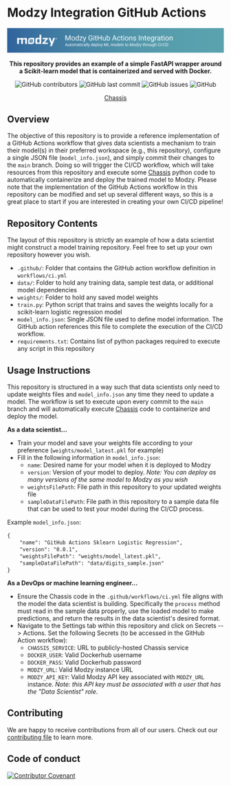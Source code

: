 # Modzy Integration GitHub Actions

![Modzy Logo](./imgs/github-action-image.png)

<div align="center">

**This repository provides an example of a simple FastAPI wrapper around a Scikit-learn model that is containerized and served with Docker.**

![GitHub contributors](https://img.shields.io/github/contributors/modzy/github-workflow-model-deployment?logo=GitHub&style=flat)
![GitHub last commit](https://img.shields.io/github/last-commit/modzy/github-workflow-model-deployment?logo=GitHub&style=flat)
![GitHub issues](https://img.shields.io/github/issues-raw/modzy/github-workflow-model-deployment?logo=github&style=flat)
![GitHub](https://img.shields.io/github/license/modzy/github-workflow-model-deployment?logo=apache&style=flat)

[Chassis](<https://github.com/modzy/chassis>)
</div>

## Overview

The objective of this repository is to provide a reference implementation of a GitHub Actions workflow that gives data scientists a mechanism to train their model(s) in their preferred workspace (e.g., this repository), configure a single JSON file (`model_info.json`), and simply commit their changes to the `main` branch. Doing so will trigger the CI/CD workflow, which will take resources from this repository and execute some [Chassis](https://chassis.ml) python code to automatically containerize and deploy the trained model to Modzy. Please note that the implementation of the GitHub Actions workflow in this repository can be modified and set up several different ways, so this is a great place to start if you are interested in creating your own CI/CD pipeline!

## Repository Contents

The layout of this repository is strictly an example of how a data scientist might construct a model training repository. Feel free to set up your own repository however you wish.

* `.github/`: Folder that contains the GitHub action workflow definition in `workflows/ci.yml`
* `data/`: Folder to hold any training data, sample test data, or additional model dependencies
* `weights/`: Folder to hold any saved model weights
* `train.py`: Python script that trains and saves the weights locally for a scikit-learn logistic regression model
* `model_info.json`: Single JSON file used to define model information. The GitHub action references this file to complete the execution of the CI/CD workflow.  
* `requirements.txt`: Contains list of python packages required to execute any script in this repository

## Usage Instructions

This repository is structured in a way such that data scientists only need to update weights files and `model_info.json` any time they need to update a model. The workflow is set to execute upon every commit to the `main` branch and will automatically execute [Chassis](https://chassis.ml) code to containerize and deploy the model. 

**As a data scientist...**
* Train your model and save your weights file according to your preference (`weights/model_latest.pkl` for example)
* Fill in the following information in `model_info.json`:
    * `name`: Desired name for your model when it is deployed to Modzy
    * `version`: Version of your model to deploy. *Note: You can deploy as many versions of the same model to Modzy as you wish*
    * `weightsFilePath`: File path in this repository to your updated weights file
    * `sampleDataFilePath`: File path in this repository to a sample data file that can be used to test your model during the CI/CD process.

Example `model_info.json`:
```
{
    "name": "GitHub Actions Sklearn Logistic Regression",
    "version": "0.0.1",
    "weightsFilePath": "weights/model_latest.pkl",
    "sampleDataFilePath": "data/digits_sample.json"
}
```

**As a DevOps or machine learning engineer...**
* Ensure the Chassis code in the `.github/workflows/ci.yml` file aligns with the model the data scientist is building. Specifically the `process` method must read in the sample data properly, use the loaded model to make predictions, and return the results in the data scientist's desired format.
* Navigate to the Settings tab within this repository and click on Secrets --> Actions. Set the following Secrets (to be accessed in the GitHub Action workflow):
    * `CHASSIS_SERVICE`: URL to publicly-hosted Chassis service
    * `DOCKER_USER`: Valid Dockerhub username
    * `DOCKER_PASS`: Valid Dockerhub password
    * `MODZY_URL`: Valid Modzy instance URL
    * `MODZY_API_KEY`: Valid Modzy API key associated with `MODZY_URL` instance. *Note: this API key must be associated with a user that has the "Data Scientist" role*.


## Contributing

We are happy to receive contributions from all of our users. Check out our [contributing file](https://github.com/modzy/github-action-model-deployment/blob/master/CONTRIBUTING.adoc) to learn more.

## Code of conduct

[![Contributor Covenant](https://img.shields.io/badge/Contributor%20Covenant-v2.0%20adopted-ff69b4.svg)](https://github.com/modzy/github-action-model-deployment/blob/master/CODE_OF_CONDUCT.md)
